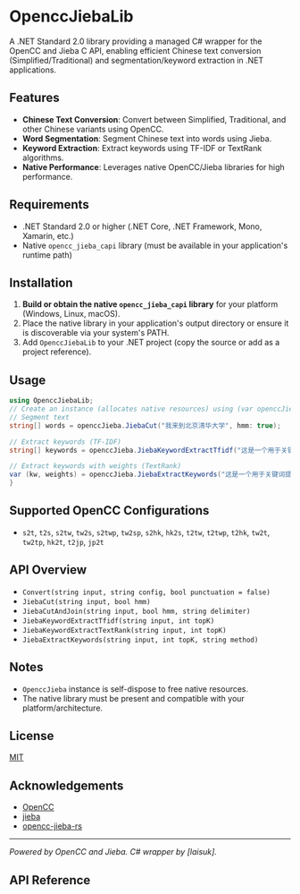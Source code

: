 # OpenccJiebaLib

A .NET Standard 2.0 library providing a managed C# wrapper for the OpenCC and Jieba C API, enabling efficient Chinese text conversion (Simplified/Traditional) and segmentation/keyword extraction in .NET applications.

## Features

- **Chinese Text Conversion**: Convert between Simplified, Traditional, and other Chinese variants using OpenCC.
- **Word Segmentation**: Segment Chinese text into words using Jieba.
- **Keyword Extraction**: Extract keywords using TF-IDF or TextRank algorithms.
- **Native Performance**: Leverages native OpenCC/Jieba libraries for high performance.

## Requirements

- .NET Standard 2.0 or higher (.NET Core, .NET Framework, Mono, Xamarin, etc.)
- Native `opencc_jieba_capi` library (must be available in your application's runtime path)

## Installation

1. **Build or obtain the native `opencc_jieba_capi` library** for your platform (Windows, Linux, macOS).
2. Place the native library in your application's output directory or ensure it is discoverable via your system's PATH.
3. Add `OpenccJiebaLib` to your .NET project (copy the source or add as a project reference).

## Usage
```csharp
using OpenccJiebaLib;
// Create an instance (allocates native resources) using (var openccJieba = new OpenccJieba()) { // Convert Simplified to Traditional Chinese string traditional = openccJieba.Convert("汉字转换测试", "s2t");
// Segment text
string[] words = openccJieba.JiebaCut("我来到北京清华大学", hmm: true);

// Extract keywords (TF-IDF)
string[] keywords = openccJieba.JiebaKeywordExtractTfidf("这是一个用于关键词提取的测试文本", topK: 5);

// Extract keywords with weights (TextRank)
var (kw, weights) = openccJieba.JiebaExtractKeywords("这是一个用于关键词提取的测试文本", 5, "textrank");
}
```
## Supported OpenCC Configurations

- `s2t`, `t2s`, `s2tw`, `tw2s`, `s2twp`, `tw2sp`, `s2hk`, `hk2s`, `t2tw`, `t2twp`, `t2hk`, `tw2t`, `tw2tp`, `hk2t`, `t2jp`, `jp2t`

## API Overview

- `Convert(string input, string config, bool punctuation = false)`
- `JiebaCut(string input, bool hmm)`
- `JiebaCutAndJoin(string input, bool hmm, string delimiter)`
- `JiebaKeywordExtractTfidf(string input, int topK)`
- `JiebaKeywordExtractTextRank(string input, int topK)`
- `JiebaExtractKeywords(string input, int topK, string method)`

## Notes

- `OpenccJieba` instance is self-dispose to free native resources.
- The native library must be present and compatible with your platform/architecture.

## License

[MIT](LICENSE)

## Acknowledgements

- [OpenCC](https://github.com/BYVoid/OpenCC)
- [jieba](https://github.com/fxsjy/jieba)
- [opencc-jieba-rs](https://github.com/laisuk/opencc-jieba-rs)

---

*Powered by OpenCC and Jieba. C# wrapper by [laisuk].*

## API Reference